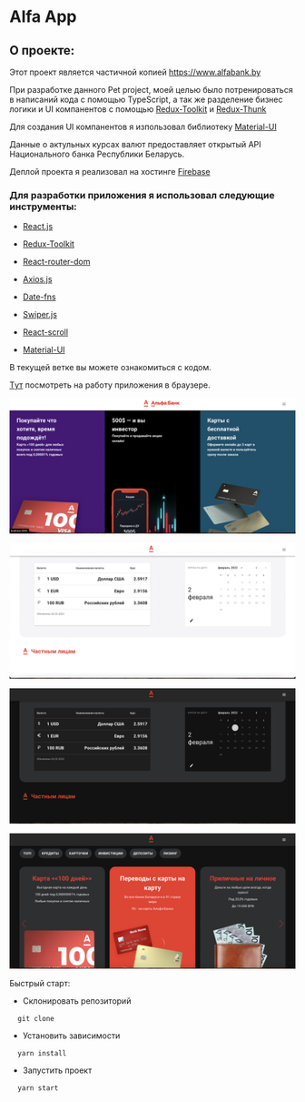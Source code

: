 # Alfa App

## О проекте:


Этот проект является частичной копией https://www.alfabank.by 

При разработке данного Pet project, моей целью было потренироваться в написаний кода с помощью TypeScript, а так же разделение бизнес логики и UI компанентов с помощью [Redux-Toolkit](https://redux-toolkit.js.org/) и [Redux-Thunk](https://github.com/reduxjs/redux-thunk)

Для создания UI компанентов я изпользовал библиотеку [Material-UI](https://mui.com/)

Данные о актульных курсах валют предоставляет открытый API Национального банка Республики Беларусь.

Деплой проекта я реализовал на хостинге [Firebase](https://firebase.google.com/)

### Для разработки приложения я использовал следующие инструменты:

- [React.js](https://reactjs.org/)

- [Redux-Toolkit](https://redux-toolkit.js.org/)

- [React-router-dom](https://v5.reactrouter.com/)

- [Axios.js](https://axios-http.com/docs/intro)

- [Date-fns](https://date-fns.org/)

- [Swiper.js](https://swiperjs.com/)

- [React-scroll](https://www.npmjs.com/package/react-scroll)

- [Material-UI](https://mui.com/)

В тeкущей ветке вы можете ознакомиться с кодом.

[Tут](https://alfa-react-application.firebaseapp.com/) посмотреть на работу приложения в браузере.

![testwork example](./images/img1.png)

![testwork example](./images/img2.png)

![testwork example](./images/img3.png)

![testwork example](./images/img4.png)

Быстрый старт:

- Склонировать репозиторий

```
  git clone
```

- Установить зависимости

```
  yarn install
```

- Запустить проект

```
  yarn start
```
